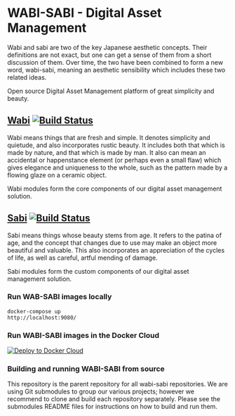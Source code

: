 # WABI-SABI - Digital Asset Management

Wabi and sabi are two of the key Japanese aesthetic concepts. Their definitions are not exact, but one can get a sense of them from a short discussion of them. Over time, the two have been combined to form a new word, wabi-sabi, meaning an aesthetic sensibility which includes these two related ideas. 

Open source Digital Asset Management platform of great simplicity and beauty.

## [Wabi](https://github.com/urchinly/wabi) [![Build Status](https://travis-ci.org/urchinly/wabi.svg?branch=master)](https://travis-ci.org/urchinly/wabi)

Wabi means things that are fresh and simple. It denotes simplicity and quietude, and also incorporates rustic beauty. It includes both that which is made by nature, and that which is made by man. It also can mean an accidental or happenstance element (or perhaps even a small flaw) which gives elegance and uniqueness to the whole, such as the pattern made by a flowing glaze on a ceramic object.

Wabi modules form the core components of our digital asset management solution.

## [Sabi](https://github.com/urchinly/sabi) [![Build Status](https://travis-ci.org/urchinly/sabi.svg?branch=master)](https://travis-ci.org/urchinly/sabi)

Sabi means things whose beauty stems from age. It refers to the patina of age, and the concept that changes due to use may make an object more beautiful and valuable. This also incorporates an appreciation of the cycles of life, as well as careful, artful mending of damage.

Sabi modules form the custom components of our digital asset management solution.

### Run WAB-SABI images locally

```
docker-compose up
http://localhost:9080/
```

### Run WABI-SABI images in the Docker Cloud

[![Deploy to Docker Cloud](https://files.cloud.docker.com/images/deploy-to-dockercloud.svg)](https://cloud.docker.com/stack/deploy/)


### Building and running WABI-SABI from source

This repository is the parent repository for all wabi-sabi repositories. We are using Git submodules to group our various projects; however we recommend to clone and build each repository separately. Please see the submodules README files for instructions on how to build and run them.

